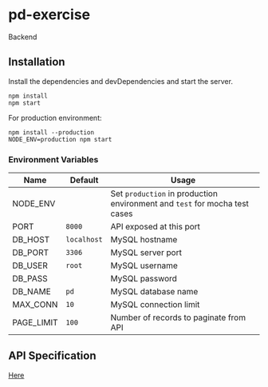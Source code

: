 # pd-exercise

Backend

## Installation
Install the dependencies and devDependencies and start the server.
```
npm install
npm start
```

For production environment:
```
npm install --production
NODE_ENV=production npm start
```

### Environment Variables

| Name | Default | Usage |
| ------ | ------ | ------ |
| NODE_ENV |  | Set `production` in production environment and `test` for mocha test cases |
| PORT | `8000` | API exposed at this port |
| DB_HOST | `localhost` | MySQL hostname |
| DB_PORT | `3306` | MySQL server port |
| DB_USER | `root` | MySQL username |
| DB_PASS |  | MySQL password |
| DB_NAME | `pd` | MySQL database name |
| MAX_CONN | `10` | MySQL connection limit |
| PAGE_LIMIT | `100` | Number of records to paginate from API |

## API Specification

[Here](API.v1.md)
